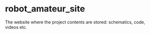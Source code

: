 # robot_amateur_site
The website where the project contents are stored: schematics, code, videos etc. 
